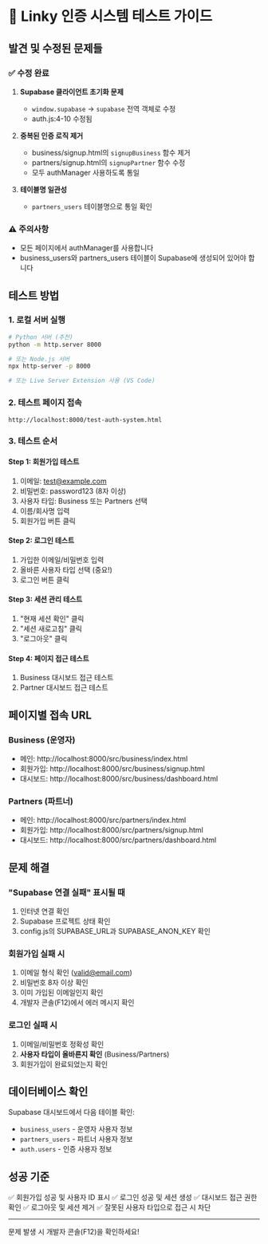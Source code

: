 # 🚀 Linky 인증 시스템 테스트 가이드

## 발견 및 수정된 문제들

### ✅ 수정 완료
1. **Supabase 클라이언트 초기화 문제**
   - `window.supabase` → `supabase` 전역 객체로 수정
   - auth.js:4-10 수정됨

2. **중복된 인증 로직 제거**
   - business/signup.html의 `signupBusiness` 함수 제거
   - partners/signup.html의 `signupPartner` 함수 수정
   - 모두 authManager 사용하도록 통일

3. **테이블명 일관성**
   - `partners_users` 테이블명으로 통일 확인

### ⚠️ 주의사항
- 모든 페이지에서 authManager를 사용합니다
- business_users와 partners_users 테이블이 Supabase에 생성되어 있어야 합니다

## 테스트 방법

### 1. 로컬 서버 실행
```bash
# Python 서버 (추천)
python -m http.server 8000

# 또는 Node.js 서버
npx http-server -p 8000

# 또는 Live Server Extension 사용 (VS Code)
```

### 2. 테스트 페이지 접속
```
http://localhost:8000/test-auth-system.html
```

### 3. 테스트 순서

#### Step 1: 회원가입 테스트
1. 이메일: test@example.com
2. 비밀번호: password123 (8자 이상)
3. 사용자 타입: Business 또는 Partners 선택
4. 이름/회사명 입력
5. 회원가입 버튼 클릭

#### Step 2: 로그인 테스트
1. 가입한 이메일/비밀번호 입력
2. 올바른 사용자 타입 선택 (중요!)
3. 로그인 버튼 클릭

#### Step 3: 세션 관리 테스트
1. "현재 세션 확인" 클릭
2. "세션 새로고침" 클릭
3. "로그아웃" 클릭

#### Step 4: 페이지 접근 테스트
1. Business 대시보드 접근 테스트
2. Partner 대시보드 접근 테스트

## 페이지별 접속 URL

### Business (운영자)
- 메인: http://localhost:8000/src/business/index.html
- 회원가입: http://localhost:8000/src/business/signup.html
- 대시보드: http://localhost:8000/src/business/dashboard.html

### Partners (파트너)
- 메인: http://localhost:8000/src/partners/index.html
- 회원가입: http://localhost:8000/src/partners/signup.html
- 대시보드: http://localhost:8000/src/partners/dashboard.html

## 문제 해결

### "Supabase 연결 실패" 표시될 때
1. 인터넷 연결 확인
2. Supabase 프로젝트 상태 확인
3. config.js의 SUPABASE_URL과 SUPABASE_ANON_KEY 확인

### 회원가입 실패 시
1. 이메일 형식 확인 (valid@email.com)
2. 비밀번호 8자 이상 확인
3. 이미 가입된 이메일인지 확인
4. 개발자 콘솔(F12)에서 에러 메시지 확인

### 로그인 실패 시
1. 이메일/비밀번호 정확성 확인
2. **사용자 타입이 올바른지 확인** (Business/Partners)
3. 회원가입이 완료되었는지 확인

## 데이터베이스 확인

Supabase 대시보드에서 다음 테이블 확인:
- `business_users` - 운영자 사용자 정보
- `partners_users` - 파트너 사용자 정보
- `auth.users` - 인증 사용자 정보

## 성공 기준

✅ 회원가입 성공 및 사용자 ID 표시
✅ 로그인 성공 및 세션 생성
✅ 대시보드 접근 권한 확인
✅ 로그아웃 및 세션 제거
✅ 잘못된 사용자 타입으로 접근 시 차단

---

문제 발생 시 개발자 콘솔(F12)을 확인하세요!